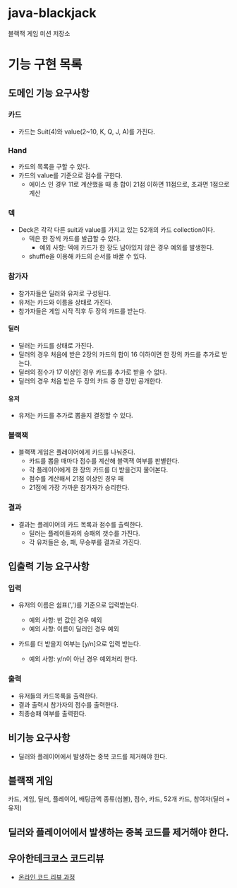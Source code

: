 # java-blackjack
블랙잭 게임 미션 저장소

# 기능 구현 목록
## 도메인 기능 요구사항
### 카드
- 카드는 Suit(4)와 value(2~10, K, Q, J, A)를 가진다.

### Hand
- 카드의 목록을 구할 수 있다.
- 카드의 value를 기준으로 점수를 구한다.
  - 에이스 인 경우 11로 계산했을 때 총 합이 21점 이하면 11점으로, 초과면 1점으로 계산
  
### 덱
- Deck은 각각 다른 suit과 value를 가지고 있는 52개의 카드 collection이다.
  - 덱은 한 장씩 카드를 발급할 수 있다.
    - 예외 사항: 덱에 카드가 한 장도 남아있지 않은 경우 예외를 발생한다.
  - shuffle을 이용해 카드의 순서를 바꿀 수 있다.

### 참가자
- 참가자들은 딜러와 유저로 구성된다.
- 유저는 카드와 이름을 상태로 가진다.
- 참가자들은 게임 시작 직후 두 장의 카드를 받는다.

#### 딜러
- 딜러는 카드를 상태로 가진다.
- 딜러의 경우 처음에 받은 2장의 카드의 합이 16 이하이면 한 장의 카드를 추가로 받는다.
- 딜러의 점수가 17 이상인 경우 카드를 추가로 받을 수 없다.
- 딜러의 경우 처음 받은 두 장의 카드 중 한 장만 공개한다.
    
#### 유저
- 유저는 카드를 추가로 뽑을지 결정할 수 있다.
    

### 블랙잭
- 블랙잭 게임은 플레이어에게 카드를 나눠준다.
  - 카드를 뽑을 때마다 점수를 계산해 블랙잭 여부를 판별한다.
  - 각 플레이어에게 한 장의 카드를 더 받을건지 물어본다.  
  - 점수를 계산해서 21점 이상인 경우 패
  - 21점에 가장 가까운 참가자가 승리한다.  
    

### 결과
- 결과는 플레이어의 카드 목록과 점수를 출력한다.
  - 딜러는 플레이들과의 승패의 갯수를 가진다.
  - 각 유저들은 승, 패, 무승부를 결과로 가진다.  
    

## 입출력 기능 요구사항
### 입력
- 유저의 이름은 쉼표(',')를 기준으로 입력받는다.
  - 예외 사항: 빈 값인 경우 예외
  - 예외 사항: 이름이 딜러인 경우 예외
    
- 카드를 더 받을지 여부는 [y/n]으로 입력 받는다.
  - 예외 사항: y/n이 아닌 경우 예외처리 한다.


### 출력
- 유저들의 카드목록을 출력한다.
- 결과 출력시 참가자의 점수를 출력한다.
- 최종승패 여부를 출력한다.


## 비기능 요구사항
- 딜러와 플레이어에서 발생하는 중복 코드를 제거해야 한다.



## 블랙잭 게임
카드, 게임, 딜러, 플레이어, 배팅금액
종류(심볼), 점수, 카드, 52개 카드, 참여자(딜러 + 유저)



## 딜러와 플레이어에서 발생하는 중복 코드를 제거해야 한다.



## 우아한테크코스 코드리뷰
* [온라인 코드 리뷰 과정](https://github.com/woowacourse/woowacourse-docs/blob/master/maincourse/README.md)